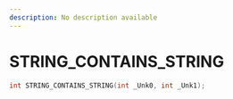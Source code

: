 ```yaml
---
description: No description available 
---
```


# STRING_CONTAINS_STRING

```cpp
int STRING_CONTAINS_STRING(int _Unk0, int _Unk1);
```